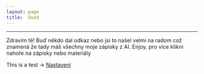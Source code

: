 ```yaml
---
layout: page
title:  Úvod
---
```

-----
Zdravím tě! Buď někdo dal odkaz nebo jsi to našel velmi na radom což znamená že tady máš všechny moje zápisky z AI. Enjoy.
pro více klikni nahoře na zápisky nebo materiály

This is a test -> [Nastavení](https://matejtechlovsky.github.io/ai/docs/about.md)